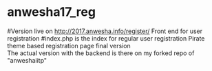 # anwesha17_reg
#Version live on http://2017.anwesha.info/register/
Front end for user registration
#index.php is the index for regular user registration
Pirate theme based registration page final version<br>
The actual version with the backend is there on my forked repo of "anweshaiitp"
